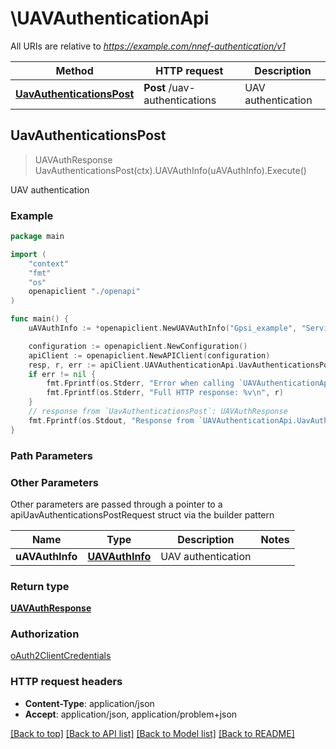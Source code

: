 # \UAVAuthenticationApi

All URIs are relative to *https://example.com/nnef-authentication/v1*

Method | HTTP request | Description
------------- | ------------- | -------------
[**UavAuthenticationsPost**](UAVAuthenticationApi.md#UavAuthenticationsPost) | **Post** /uav-authentications | UAV authentication



## UavAuthenticationsPost

> UAVAuthResponse UavAuthenticationsPost(ctx).UAVAuthInfo(uAVAuthInfo).Execute()

UAV authentication

### Example

```go
package main

import (
    "context"
    "fmt"
    "os"
    openapiclient "./openapi"
)

func main() {
    uAVAuthInfo := *openapiclient.NewUAVAuthInfo("Gpsi_example", "ServiceLevelId_example", *openapiclient.NewNFType()) // UAVAuthInfo | UAV authentication

    configuration := openapiclient.NewConfiguration()
    apiClient := openapiclient.NewAPIClient(configuration)
    resp, r, err := apiClient.UAVAuthenticationApi.UavAuthenticationsPost(context.Background()).UAVAuthInfo(uAVAuthInfo).Execute()
    if err != nil {
        fmt.Fprintf(os.Stderr, "Error when calling `UAVAuthenticationApi.UavAuthenticationsPost``: %v\n", err)
        fmt.Fprintf(os.Stderr, "Full HTTP response: %v\n", r)
    }
    // response from `UavAuthenticationsPost`: UAVAuthResponse
    fmt.Fprintf(os.Stdout, "Response from `UAVAuthenticationApi.UavAuthenticationsPost`: %v\n", resp)
}
```

### Path Parameters



### Other Parameters

Other parameters are passed through a pointer to a apiUavAuthenticationsPostRequest struct via the builder pattern


Name | Type | Description  | Notes
------------- | ------------- | ------------- | -------------
 **uAVAuthInfo** | [**UAVAuthInfo**](UAVAuthInfo.md) | UAV authentication | 

### Return type

[**UAVAuthResponse**](UAVAuthResponse.md)

### Authorization

[oAuth2ClientCredentials](../README.md#oAuth2ClientCredentials)

### HTTP request headers

- **Content-Type**: application/json
- **Accept**: application/json, application/problem+json

[[Back to top]](#) [[Back to API list]](../README.md#documentation-for-api-endpoints)
[[Back to Model list]](../README.md#documentation-for-models)
[[Back to README]](../README.md)

